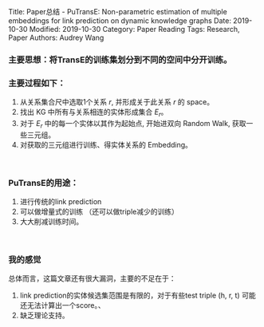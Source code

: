 Title: Paper总结 - PuTransE: Non-parametric estimation of multiple embeddings for link prediction on dynamic knowledge graphs
Date: 2019-10-30
Modified: 2019-10-30
Category: Paper Reading
Tags: Research, Paper
Authors: Audrey Wang

### 主要思想：将TransE的训练集划分到不同的空间中分开训练。

### 主要过程如下：

1. 从关系集合尺中选取1个关系 $r$, 并形成关于此关系 $r$ 的 space。 
2. 找出 KG 中所有与关系相连的实体形成集合 $E_r$。
3. 对于 $E_r$ 中的每一个实体以其作为起始点, 开始进双向 Random Walk, 获取一些三元组。
4. 对获取的三元组进行训练、得实体关系的 Embedding。

<br />

### PuTransE的用途：

1. 进行传统的link prediction
2. 可以做增量式的训练 （还可以做triple减少的训练）
3. 大大削减训练时间。

<br />

### 我的感觉
总体而言，这篇文章还有很大漏洞，主要的不足在于：

1. link prediction的实体候选集范围是有限的，对于有些test triple (h, r, t) 可能还无法计算出一个score。、
2. 缺乏理论支持。